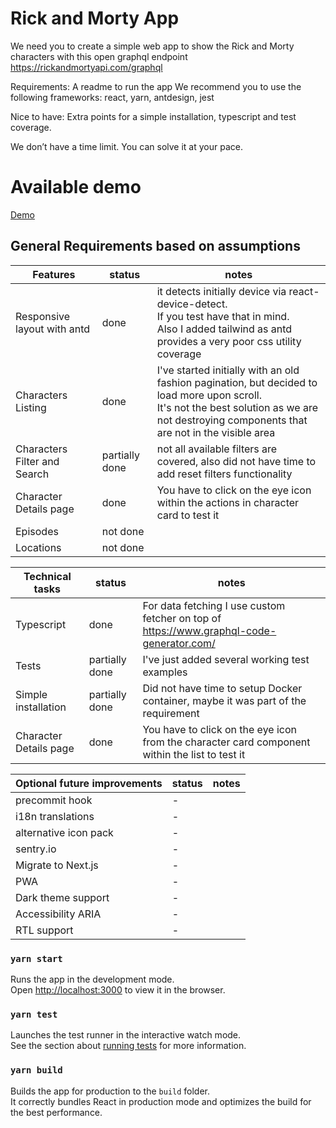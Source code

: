# Rick and Morty App
We need you to create a simple web app to show the Rick and Morty characters with this open graphql endpoint https://rickandmortyapi.com/graphql

Requirements:
A readme to run the app
We recommend you to use the following frameworks: react, yarn, antdesign, jest

Nice to have:
Extra points for a simple installation, typescript and test coverage.

We don’t have a time limit. You can solve it at your pace.

# Available demo
[Demo](https://candid-marigold-2e798b.netlify.app/)

## General Requirements based on assumptions

| Features                     | status         | notes                                                                                                                                                                                             |
|------------------------------|----------------|---------------------------------------------------------------------------------------------------------------------------------------------------------------------------------------------------|
| Responsive layout with antd  | done           | it detects initially device via react-device-detect.<br/> If you test have that in mind. <br/>Also I added tailwind as antd provides a very poor css utility coverage                             |
| Characters Listing           | done           | I've started initially with an old fashion pagination, but decided to load more upon scroll.<br/> It's not the best solution as we are not destroying components that are not in the visible area |
| Characters Filter and Search | partially done | not all available filters are covered, also did not have time to add reset filters functionality                                                                                                  |
| Character Details page       | done           | You have to click on the eye icon within the actions in character card to test it                                                                                                                 |
| Episodes                     | not done       |                                                                                                                                                                                                   |
| Locations                    | not done       |                                                                                                                                                                                                   |


| Technical tasks        | status         | notes                                                                                          |
|------------------------|----------------|------------------------------------------------------------------------------------------------|
| Typescript             | done           | For data fetching I use custom fetcher on top of https://www.graphql-code-generator.com/       |
| Tests                  | partially done | I've just added several working test examples                                                  |
| Simple installation    | partially done | Did not have time to setup Docker container, maybe it was part of the requirement              |
| Character Details page | done           | You have to click on the eye icon from the character card component within the list to test it |


| Optional future improvements | status | notes                                                                               |
|------------------------------|--------|-------------------------------------------------------------------------------------|
| precommit hook               | -      | |
| i18n translations            | -      |                                        |
| alternative icon pack        | -      |        |
| sentry.io                    | -      |                                        |
| Migrate to Next.js           | -      |                                                                                     |
| PWA                          | -      |                                                                                     |
| Dark theme support           | -      |                                                                                     |
| Accessibility ARIA           | -      |                                                                                     |
| RTL support                  | -      |                                                                                     |


### `yarn start`

Runs the app in the development mode.\
Open [http://localhost:3000](http://localhost:3000) to view it in the browser.

### `yarn test`

Launches the test runner in the interactive watch mode.\
See the section about [running tests](https://facebook.github.io/create-react-app/docs/running-tests) for more information.

### `yarn build`

Builds the app for production to the `build` folder.\
It correctly bundles React in production mode and optimizes the build for the best performance.
